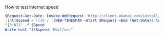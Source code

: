 How to test internet speed

```powershell
$Request=Get-Date; Invoke-WebRequest 'http://client.akamai.com/install/test-objects/10MB.bin' | Out-Null;
[int]$speed = ((10 / ((NEW-TIMESPAN –Start $Request –End (Get-Date)).totalseconds)) * 8)
"{0:N2}" -f $Speed
Write-host "$($speed) Mbit/sec"  
```
